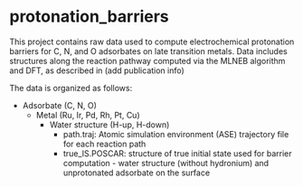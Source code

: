 # protonation_barriers

This project contains raw data used to compute electrochemical protonation barriers for C, N, and O adsorbates on late transition metals.
Data includes structures along the reaction pathway computed via the MLNEB algorithm and DFT, as described in (add publication info)

The data is organized as follows:
- Adsorbate (C, N, O)
  - Metal (Ru, Ir, Pd, Rh, Pt, Cu)
    - Water structure (H-up, H-down)
      - path.traj: Atomic simulation environment (ASE) trajectory file for each reaction path
      - true_IS.POSCAR: structure of true initial state used for barrier computation - water structure (without hydronium) and unprotonated adsorbate on the surface
